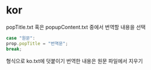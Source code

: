 # kor
 
popTitle.txt
혹은
popupContent.txt
중에서 번역할 내용을 선택

``` javascript
case "원문":
prop.popTitle = "번역문";
break;
```

형식으로 ko.txt에 덧붙이기
번역한 내용은 원문 파일에서 지우기